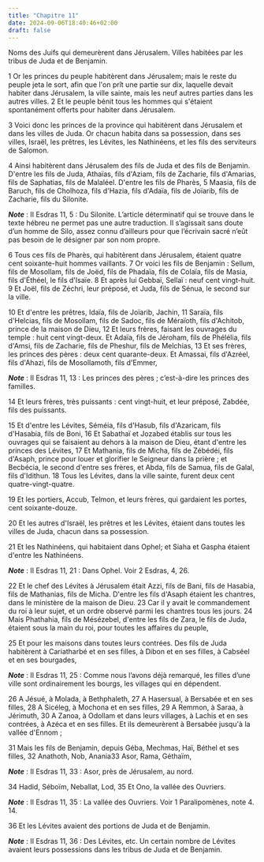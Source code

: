 ```yaml
---
title: "Chapitre 11"
date: 2024-09-06T18:40:46+02:00
draft: false
---
```



Noms des Juifs qui demeurèrent dans Jérusalem.
Villes habitées par les tribus de Juda et de Benjamin.


1 Or les princes du peuple habitèrent dans Jérusalem; mais le reste du peuple jeta le sort, afin que l'on prît une partie sur dix, laquelle devait habiter dans Jérusalem, la ville sainte, mais les neuf autres parties dans les autres villes. 2 Et le peuple bénit tous les hommes qui s'étaient spontanément offerts pour habiter dans Jérusalem.


3 Voici donc les princes de la province qui habitèrent dans Jérusalem et dans les villes de Juda. Or chacun habita dans sa possession, dans ses villes, Israël, les prêtres, les Lévites, les Nathinéens, et les fils des serviteurs de Salomon.


4 Ainsi habitèrent dans Jérusalem des fils de Juda et des fils de Benjamin. D'entre les fils de Juda, Athaïas, fils d'Aziam, fils de Zacharie, fils d'Amarias, fils de Saphatias, fils de Malaléel. D'entre les fils de Pharès, 5 Maasia, fils de Baruch, fils de Cholhoza, fils d'Hazia, fils d'Adaïa, fils de Joïarib, fils de Zacharie, fils du Silonite.

***Note*** :  II Esdras 11, 5 : Du Silonite. L’article déterminatif qui se trouve dans le texte hébreu ne permet pas une autre traduction. Il s’agissait sans doute d’un homme de Silo, assez connu d’ailleurs pour que l’écrivain sacré n’eût pas besoin de le désigner par son nom propre.

6 Tous ces fils de Pharès, qui habitèrent dans Jérusalem, étaient quatre cent soixante-huit hommes vaillants. 7 Or voici les fils de Benjamin : Sellum, fils de Mosollam, fils de Joëd, fils de Phadaïa, fils de Colaïa, fils de Masia, fils d'Éthéel, le fils d'Isaïe. 8 Et après lui Gebbaï, Sellaï : neuf cent vingt-huit. 9 Et Joël, fils de Zéchri, leur préposé, et Juda, fils de Sénua, le second sur la ville.


10 Et d'entre les prêtres, Idaïa, fils de Joïarib, Jachin, 11 Saraïa, fils d'Helcias, fils de Mosollam, fils de Sadoc, fils de Méraïoth, fils d'Achitob, prince de la maison de Dieu, 12 Et leurs frères, faisant les ouvrages du temple : huit cent vingt-deux. Et Adaïa, fils de Jéroham, fils de Phélélia, fils d'Amsi, fils de Zacharie, fils de Pheshur, fils de Melchias, 13 Et ses frères, les princes des pères : deux cent quarante-deux. Et Amassai, fils d'Azréel, fils d'Ahazi, fils de Mosollamoth, fils d'Emmer,

***Note*** :  II Esdras 11, 13 : Les princes des pères ; c’est-à-dire les princes des familles.

14 Et leurs frères, très puissants : cent vingt-huit, et leur préposé, Zabdée, fils des puissants.


15 Et d'entre les Lévites, Séméia, fils d'Hasub, fils d'Azaricam, fils d'Hasabia, fils de Boni, 16 Et Sabathaï et Jozabed établis sur tous les ouvrages qui se faisaient au dehors à la maison de Dieu, étant d'entre les princes des Lévites, 17 Et Mathania, fils de Micha, fils de Zébédéi, fils d'Asaph, prince pour louer et glorifier le Seigneur dans la prière ; et Becbécia, le second d'entre ses frères, et Abda, fils de Samua, fils de Galal, fils d'Idithun. 18 Tous les Lévites, dans la ville sainte, furent deux cent quatre-vingt-quatre.


19 Et les portiers, Accub, Telmon, et leurs frères, qui gardaient les portes, cent soixante-douze.


20 Et les autres d'Israël, les prêtres et les Lévites, étaient dans toutes les villes de Juda, chacun dans sa possession.


21 Et les Nathinéens, qui habitaient dans Ophel; et Siaha et Gaspha étaient d'entre les Nathinéens.

***Note*** :  II Esdras 11, 21 : Dans Ophel. Voir 2 Esdras, 4, 26.

22 Et le chef des Lévites à Jérusalem était Azzi, fils de Bani, fils de Hasabia, fils de Mathanias, fils de Micha. D'entre les fils d'Asaph étaient les chantres, dans le ministère de la maison de Dieu. 23 Car il y avait le commandement du roi à leur sujet, et un ordre observé parmi les chantres tous les jours. 24 Mais Phathahia, fils de Mésézebel, d'entre les fils de Zara, le fils de Juda, étaient sous la main du roi, pour toutes les affaires du peuple,


25 Et pour les maisons dans toutes leurs contrées. Des fils de Juda habitèrent à Cariatharbé et en ses filles, à Dibon et en ses filles, à Cabséel et en ses bourgades,

***Note*** :  II Esdras 11, 25 : Comme nous l’avons déjà remarqué, les filles d’une ville sont ordinairement les bourgs, les villages qui en dépendent.

26 A Jésué, à Molada, à Bethphaleth, 27 A Hasersual, à Bersabée et en ses filles, 28 A Sicéleg, à Mochona et en ses filles, 29 A Remmon, à Saraa, à Jérimuth, 30 A Zanoa, à Odollam et dans leurs villages, à Lachis et en ses contrées, à Azéca et en ses filles. Et ils demeurèrent à Bersabée jusqu'à la vallée d'Ennom ;


31 Mais les fils de Benjamin, depuis Géba, Mechmas, Haï, Béthel et ses filles, 32 Anathoth, Nob, Anania33 Asor, Rama, Géthaïm,

***Note*** :  II Esdras 11, 33 : Asor, près de Jérusalem, au nord.

34 Hadid, Séboïm, Neballat, Lod, 35 Et Ono, la vallée des Ouvriers.

***Note*** :  II Esdras 11, 35 : La vallée des Ouvriers. Voir 1 Paralipomènes, note 4. 14.


36 Et les Lévites avaient des portions de Juda et de Benjamin.

***Note*** :  II Esdras 11, 36 : Des Lévites, etc. Un certain nombre de Lévites avaient leurs possessions dans les tribus de Juda et de Benjamin.


